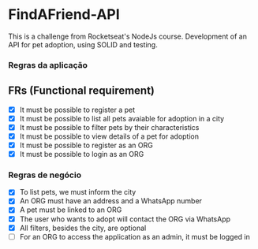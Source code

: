 # FindAFriend-API

This is a challenge from Rocketseat's NodeJs course. Development of an API for pet adoption, using SOLID and testing.

### Regras da aplicação

## FRs (Functional requirement)

- [x] It must be possible to register a pet
- [x] It must be possible to list all pets avaiable for adoption in a city
- [x] It must be possible to filter pets by their characteristics
- [x] It must be possible to view details of a pet for adoption
- [x] It must be possible to register as an ORG
- [x] It must be possible to login as an ORG

### Regras de negócio

- [x] To list pets, we must inform the city
- [x] An ORG must have an address and a WhatsApp number
- [x] A pet must be linked to an ORG
- [x] The user who wants to adopt will contact the ORG via WhatsApp
- [x] All filters, besides the city, are optional
- [ ] For an ORG to access the application as an admin, it must be logged in